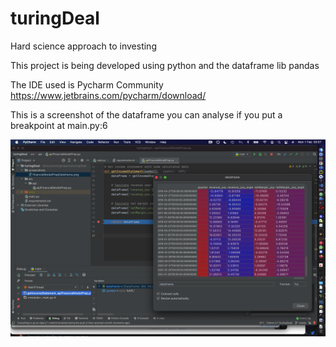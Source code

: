 # turingDeal
Hard science approach to investing

This project is being developed using python and the dataframe lib pandas

The IDE used is Pycharm Community
https://www.jetbrains.com/pycharm/download/


This is a screenshot of the dataframe you can analyse if you put a breakpoint at main.py:6

![alt text](https://github.com/ivofernandes/turingdeal/blob/master/screenshots/financialModelPrepDataframe.png?raw=true)
